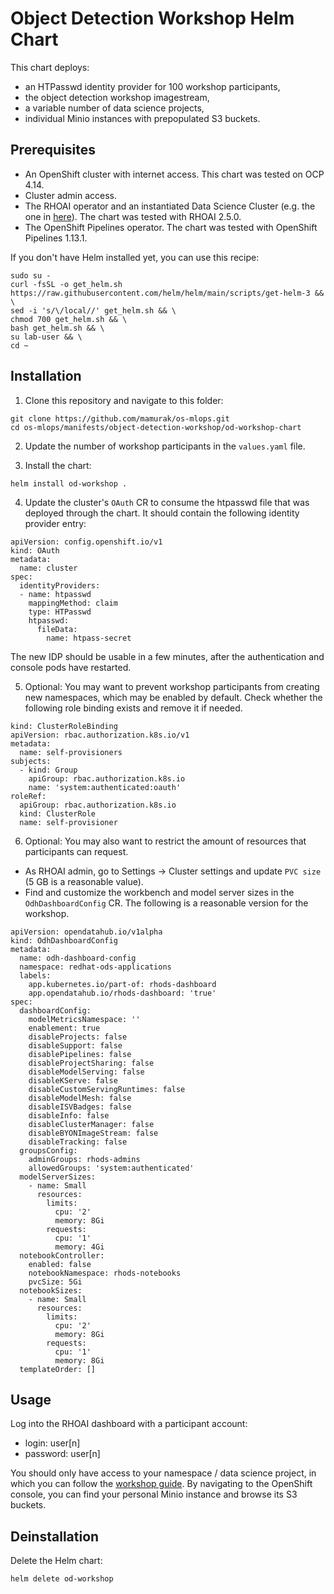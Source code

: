 # Object Detection Workshop Helm Chart

This chart deploys:
- an HTPasswd identity provider for 100 workshop participants,
- the object detection workshop imagestream,
- a variable number of data science projects,
- individual Minio instances with prepopulated S3 buckets.

## Prerequisites

- An OpenShift cluster with internet access. This chart was tested on OCP 4.14.
- Cluster admin access.
- The RHOAI operator and an instantiated Data Science Cluster (e.g. the one in [here](../../dependencies.yaml)). The chart was tested with RHOAI 2.5.0.
- The OpenShift Pipelines operator. The chart was tested with OpenShift Pipelines 1.13.1.

If you don't have Helm installed yet, you can use this recipe:
```
sudo su -
curl -fsSL -o get_helm.sh https://raw.githubusercontent.com/helm/helm/main/scripts/get-helm-3 && \
sed -i 's/\/local//' get_helm.sh && \
chmod 700 get_helm.sh && \
bash get_helm.sh && \
su lab-user && \
cd ~
```

## Installation

1. Clone this repository and navigate to this folder:
```
git clone https://github.com/mamurak/os-mlops.git
cd os-mlops/manifests/object-detection-workshop/od-workshop-chart
```

2. Update the number of workshop participants in the `values.yaml` file.

3. Install the chart:
```
helm install od-workshop .
```

4. Update the cluster's `OAuth` CR to consume the htpasswd file that was deployed through the chart. It should contain the following identity provider entry:
```
apiVersion: config.openshift.io/v1
kind: OAuth
metadata:
  name: cluster
spec:
  identityProviders:
  - name: htpasswd
    mappingMethod: claim 
    type: HTPasswd
    htpasswd:
      fileData:
        name: htpass-secret 
```

The new IDP should be usable in a few minutes, after the authentication and console pods have restarted.

5. Optional: You may want to prevent workshop participants from creating new namespaces, which may be enabled by default. Check whether the following role binding exists and remove it if needed.
```
kind: ClusterRoleBinding
apiVersion: rbac.authorization.k8s.io/v1
metadata:
  name: self-provisioners
subjects:
  - kind: Group
    apiGroup: rbac.authorization.k8s.io
    name: 'system:authenticated:oauth'
roleRef:
  apiGroup: rbac.authorization.k8s.io
  kind: ClusterRole
  name: self-provisioner
```

6. Optional: You may also want to restrict the amount of resources that participants can request.
- As RHOAI admin, go to Settings -> Cluster settings and update `PVC size` (5 GB is a reasonable value).
- Find and customize the workbench and model server sizes in the `OdhDashboardConfig` CR. The following is a reasonable version for the workshop.
```
apiVersion: opendatahub.io/v1alpha
kind: OdhDashboardConfig
metadata:
  name: odh-dashboard-config
  namespace: redhat-ods-applications
  labels:
    app.kubernetes.io/part-of: rhods-dashboard
    app.opendatahub.io/rhods-dashboard: 'true'
spec:
  dashboardConfig:
    modelMetricsNamespace: ''
    enablement: true
    disableProjects: false
    disableSupport: false
    disablePipelines: false
    disableProjectSharing: false
    disableModelServing: false
    disableKServe: false
    disableCustomServingRuntimes: false
    disableModelMesh: false
    disableISVBadges: false
    disableInfo: false
    disableClusterManager: false
    disableBYONImageStream: false
    disableTracking: false
  groupsConfig:
    adminGroups: rhods-admins
    allowedGroups: 'system:authenticated'
  modelServerSizes:
    - name: Small
      resources:
        limits:
          cpu: '2'
          memory: 8Gi
        requests:
          cpu: '1'
          memory: 4Gi
  notebookController:
    enabled: false
    notebookNamespace: rhods-notebooks
    pvcSize: 5Gi
  notebookSizes:
    - name: Small
      resources:
        limits:
          cpu: '2'
          memory: 8Gi
        requests:
          cpu: '1'
          memory: 8Gi
  templateOrder: []
```

## Usage

Log into the RHOAI dashboard with a participant account:
- login: user[n]
- password: user[n]

You should only have access to your namespace / data science project, in which you can follow the [workshop guide](https://mamurak.github.io/rhods-od-workshop/rhods-od-workshop/index.html). By navigating to the OpenShift console, you can find your personal Minio instance and browse its S3 buckets.

## Deinstallation

Delete the Helm chart:

```
helm delete od-workshop
```